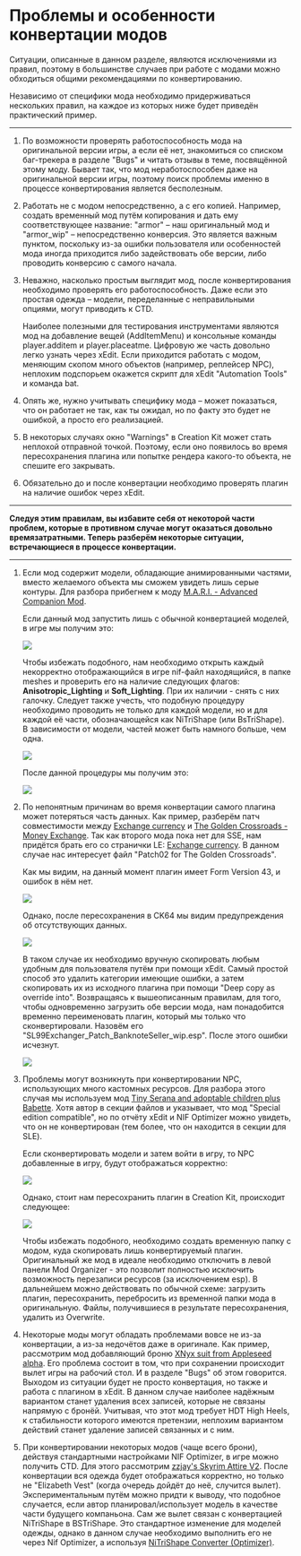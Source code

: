 # Проблемы и особенности конвертации модов

Ситуации, описанные в данном разделе, являются исключениями из правил, поэтому в большинстве случаев при работе с модами можно обходиться общими рекомендациями по конвертированию.

Независимо от специфики мода необходимо придерживаться нескольких правил, на каждое из которых ниже будет приведён практический пример.

------

1) По возможности проверять работоспособность мода на оригинальной версии игры, а если её нет, знакомиться со списком баг-трекера в разделе "Bugs" и читать отзывы в теме, посвящённой этому моду. Бывает так, что мод неработоспособен даже на оригинальной версии игры, поэтому поиск проблемы именно в процессе конвертирования является бесполезным.

2) Работать не с модом непосредственно, а с его копией. Например, создать временный мод путём копирования и дать ему соответствующее название: "armor" – наш оригинальный мод и "armor_wip" – непосредственно конверсия. Это является важным пунктом, поскольку из-за ошибки пользователя или особенностей мода иногда приходится либо задействовать обе версии, либо проводить конверсию с самого начала.

3) Неважно, насколько простым выглядит мод, после конвертирования необходимо проверять его работоспособность. Даже если это простая одежда – модели, переделанные с неправильными опциями, могут приводить к CTD.

    Наиболее полезными для тестирования инструментами являются мод на добавление вещей (AddItemMenu) и консольные команды player.additem и player.placeatme. Цифровую же часть довольно легко узнать через xEdit. Если приходится работать с модом, меняющим скопом много объектов (например, реплейсер NPC), неплохим подспорьем окажется скрипт для xEdit "Automation Tools" и команда bat.

4) Опять же, нужно учитывать специфику мода – может показаться, что он работает не так, как ты ожидал, но по факту это будет не ошибкой, а просто его реализацией.

5) В некоторых случаях окно "Warnings" в Creation Kit может стать неплохой отправной точкой. Поэтому, если оно появилось во время пересохранения плагина или попытке рендера какого-то объекта, не спешите его закрывать.

6) Обязательно до и после конвертации необходимо проверять плагин на наличие ошибок через xEdit.

------

**Следуя этим правилам, вы избавите себя от некоторой части проблем, которые в противном случае могут оказаться довольно времязатратными. Теперь разберём некоторые ситуации, встречающиеся в процессе конвертации.**

------

1) Если мод содержит модели, обладающие анимированными частями, вместо желаемого объекта мы сможем увидеть лишь серые контуры. Для разбора прибегнем к моду [M.A.R.I. - Advanced Companion Mod](https://www.nexusmods.com/skyrim/mods/91686).

    Если данный мод запустить лишь с обычной конвертацией моделей, в игре мы получим это:

    ![](../00_Resources/00_Conversion/008.png)

    Чтобы избежать подобного, нам необходимо открыть каждый некорректно отображающийся в игре nif-файл находящийся, в папке meshes и проверить его на наличие следующих флагов: **Anisotropic_Lighting** и **Soft_Lighting**. При их наличии - снять с них галочку. Следует также учесть, что подобную процедуру необходимо проводить не только для каждой модели, но и для каждой её части, обозначающейся как NiTriShape (или BsTriShape). В зависимости от модели, частей может быть намного больше, чем одна.

    ![](../00_Resources/00_Conversion/009.PNG)

    После данной процедуры мы получим это:

    ![](../00_Resources/00_Conversion/010.png)

2) По непонятным причинам во время конвертации самого плагина может потеряться часть данных. Как пример, разберём патч совместимости между [Exchange currency](https://www.nexusmods.com/skyrimspecialedition/mods/491) и [The Golden Crossroads - Money Exchange](https://www.nexusmods.com/skyrim/mods/54670). Так как второго мода пока нет для SSE, нам придётся брать его со странички LE: [Exchange currency](https://www.nexusmods.com/skyrim/mods/67504). В данном случае нас интересует файл "Patch02 for The Golden Crossroads".

    Как мы видим, на данный момент плагин имеет Form Version 43, и ошибок в нём нет.

    ![](../00_Resources/00_Conversion/011.png)

    Однако, после пересохранения в CK64 мы видим предупреждения об отсутствующих данных.

    ![](../00_Resources/00_Conversion/012.png)

    В таком случае их необходимо вручную скопировать любым удобным для пользователя путём при помощи xEdit. Самый простой способ это удалить категории имеющие ошибки, а затем скопировать их из исходного плагина при помощи "Deep copy as override into". Возвращаясь к вышеописанным правилам, для того, чтобы одновременно загрузить обе версии мода, нам понадобится временно переименовать плагин, который мы только что сконвертировали. Назовём его "SL99Exchanger_Patch_BanknoteSeller_wip.esp". После этого ошибки исчезнут.

    ![](../00_Resources/00_Conversion/013.png)

3) Проблемы могут возникнуть при конвертировании NPC, использующих много кастомных ресурсов. Для разбора этого случая мы используем мод 
[Tiny Serana and adoptable children plus Babette](https://www.nexusmods.com/skyrim/mods/65155). Хотя автор в секции файлов и указывает, что мод "Special edition compatible", но по отчёту xEdit и NIF Optimizer можно увидеть, что он не конвертирован (тем более, что он находится в секции для SLE).

    Если сконвертировать модели и затем войти в игру, то NPC добавленные в игру, будут отображаться корректно:

    ![](../00_Resources/00_Conversion/014.png)

    Однако, стоит нам пересохранить плагин в Creation Kit, происходит следующее:

    ![](../00_Resources/00_Conversion/015.png)

    Чтобы избежать подобного, необходимо создать временную папку с модом, куда скопировать лишь конвертируемый плагин. Оригинальный же мод в идеале необходимо отключить в левой панели Mod Organizer - это позволит полностью исключить возможность перезаписи ресурсов (за исключением esp). В дальнейшем можно действовать по обычной схеме: загрузить плагин, пересохранить, перебросить из временной папки мода в оригинальную. Файлы, получившиеся в результате пересохранения, удалить из Overwrite.

4) Некоторые моды могут обладать проблемами вовсе не из-за конвертации, а из-за недочётов даже в оригинале. Как пример, рассмотрим мод добавляющий броню [ХNyx suit from Appleseed alpha](https://www.nexusmods.com/skyrim/mods/77184/). Его проблема состоит в том, что при сохранении происходит вылет игры на рабочий стол. И в разделе "Bugs" об этом говорится. Выходом из ситуации будет не просто конвертация, но также и работа с плагином в xEdit. В данном случае наиболее надёжным вариантом станет удаления всех записей, которые не связаны напрямую с бронёй. Учитывая, что этот мод требует HDT High Heels, к стабильности которого имеются претензии, неплохим вариантом действий станет удаление записей связанных и с ним.

5) При конвертировании некоторых модов (чаще всего брони), действуя стандартными настройками NIF Optimizer, в игре можно получить CTD. Для этого рассмотрим [zzjay's Skyrim Attire V2](https://www.dropbox.com/s/1asj3tby6gt6764/Skyrim%20Attire.7z?dl=0). После конвертации вся одежда будет отображаться корректно, но только не "Elizabeth Vest" (когда очередь дойдёт до неё, случится вылет). Экспериментальным путём можно придти к выводу, что подобное случается, если автор планировал/использует модель в качестве части будущего компаньона. Сам же вылет связан с конвертацией NiTriShape в BSTriShape. Это стандартное изменение для моделей одежды, однако в данном случае необходимо выполнить его не через Nif Optimizer, а используя [NiTriShape Converter (Optimizer)](https://www.nexusmods.com/skyrimspecialedition/mods/19911).
